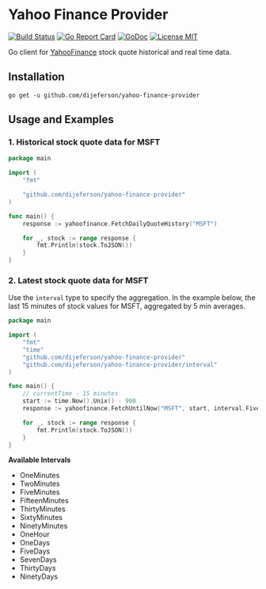 # Yahoo Finance Provider

[![Build Status](https://travis-ci.com/dijeferson/yahoo-finance-provider.svg?branch=mainline)](https://travis-ci.com/dijeferson/yahoo-finance-provider)
[![Go Report Card](https://goreportcard.com/badge/github.com/dijeferson/yahoo-finance-provider)](https://goreportcard.com/report/github.com/dijeferson/yahoo-finance-provider)
[![GoDoc](https://img.shields.io/badge/godoc-reference-blue.svg?style=flat)](https://godoc.org/github.com/dijeferson/yahoo-finance-provider)
[![License MIT](https://img.shields.io/badge/license-MIT-lightgrey.svg?style=flat)](https://github.com/dijeferson/yahoo-finance-provider#license-mit)

Go client for [YahooFinance](https://finance.yahoo.com) stock quote historical and real time data.

## Installation

    go get -u github.com/dijeferson/yahoo-finance-provider

## Usage and Examples

### 1. Historical stock quote data for MSFT 

```go
package main

import (
	"fmt"

	"github.com/dijeferson/yahoo-finance-provider"
)

func main() {
	response := yahoofinance.FetchDailyQuoteHistory("MSFT")

	for _, stock := range response {
		fmt.Println(stock.ToJSON())
	}
}
```

### 2. Latest stock quote data for MSFT 

Use the `interval` type to specify the aggregation. In the example below, the last 15 minutes of stock values for MSFT, aggregated by 5 min averages.  

```go
package main

import (
	"fmt"
	"time"
	"github.com/dijeferson/yahoo-finance-provider"
    "github.com/dijeferson/yahoo-finance-provider/interval"
)

func main() {
	// currentTime - 15 minutes
	start := time.Now().Unix() - 900
	response := yahoofinance.FetchUntilNow("MSFT", start, interval.FiveMinutes)

	for _, stock := range response {
		fmt.Println(stock.ToJSON())
	}
}
```

**Available Intervals**

- OneMinutes
- TwoMinutes
- FiveMinutes
- FifteenMinutes
- ThirtyMinutes
- SixtyMinutes
- NinetyMinutes
- OneHour
- OneDays
- FiveDays
- SevenDays
- ThirtyDays
- NinetyDays   